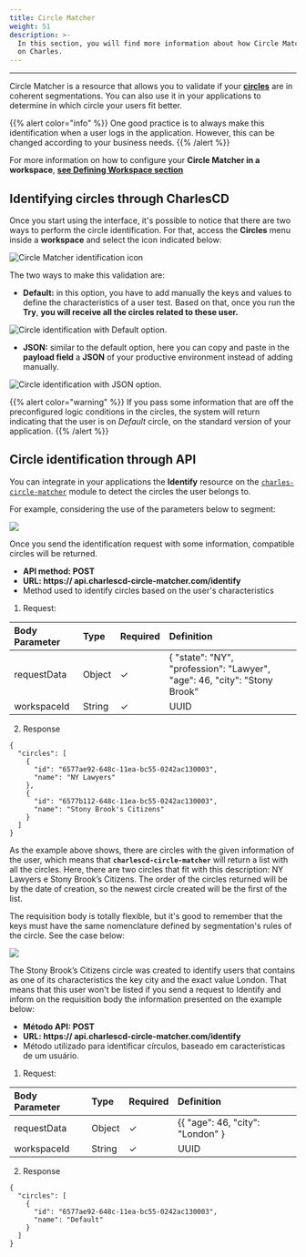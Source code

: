 ```yaml
---
title: Circle Matcher
weight: 51
description: >-
  In this section, you will find more information about how Circle Matcher works
  on Charles.
---
```


---

Circle Matcher is a resource that allows you to validate if your [**circles**](/docs-charles/reference/circles/) are in coherent segmentations. You can also use it in your applications to determine in which circle your users fit better.

{{% alert color="info" %}}
One good practice is to always make this identification when a user logs in the application. However, this can be changed according to your business needs.
{{% /alert %}}

For more information on how to configure your **Circle Matcher in a workspace**, [**see Defining Workspace section**](/docs-charles/get-started/defining-a-workspace/) 

## **Identifying circles through CharlesCD**

Once you start using the interface, it's possible to notice that there are two ways to perform the circle identification. For that, access the **Circles** menu inside a **workspace** and select the icon indicated below:

![Circle Matcher identification icon ](/docs-charles/chrome-capture%20%282%29.jpg)

The two ways to make this validation are:

* **Default:** in this option, you have to add manually the keys and values to define the characteristics of a user test. Based on that, once you run the **Try**,  **you will receive all the circles related to these user.**  

![Circle identification with Default option.](/docs-charles/circle-matcher-default%20%282%29.gif)

* **JSON:** similar to the default option, here you can copy and paste in the **payload field** a **JSON** of your productive environment instead of adding manually. 

![Circle identification with JSON option. ](/docs-charles/circle-matcher-json%20%282%29.gif)

{{% alert color="warning" %}}
If you pass some information that are off the preconfigured logic conditions in the circles, the system will return indicating that the user is on _Default_ circle, on the standard version of your application.
{{% /alert %}}

## **Circle identification through API**

You can integrate in your applications the **Identify** resource on the [`charles-circle-matcher`](https://github.com/ZupIT/charlescd/tree/master/circle-matcher) module to detect the circles the user belongs to.

For example, considering the use of the parameters below to segment:

![](https://lh6.googleusercontent.com/q573-961WtpntVK8NfXXvPgzSPrxLwxjx3QXRqM3vBlHFM8nAoDkpn1KD26Zfw3_wJtjnhVldYcwRUUzhbveEvqJz6n16NQFkxi0S3hh8rk6Y7OUmWtnBOl_qJekzoymQ64mFF8k)

Once you send the identification request with some information, compatible circles will be returned.

- **API method: POST**
- **URL: https:// api.charlescd-circle-matcher.com/identify**
-  Method used to identify circles based on the user's characteristics

1.  Request:

| **Body Parameter** | **Type**  | **Required** |  **Definition** |
| :--- | :--- | :--- | :--- |
| requestData | Object |       ✓ | { "state": "NY", "profession": "Lawyer", "age": 46, "city": "Stony Brook" |
| workspaceId | String |        ✓ | UUID |

2. Response

```text
{
  "circles": [
    {
      "id": "6577ae92-648c-11ea-bc55-0242ac130003",
      "name": "NY Lawyers"
    },
    {
      "id": "6577b112-648c-11ea-bc55-0242ac130003",
      "name": "Stony Brook's Citizens"
    }
  ]
}
```



As the example above shows, there are circles with the given information of the user, which means that **`charlescd-circle-matcher`** will return a list with all the circles. Here, there are two circles that fit with this description: NY Lawyers e Stony Brook’s Citizens. The order of the circles returned will be by the date of creation, so the newest circle created will be the first of the list.

The requisition body is totally flexible, but it's good to remember that the keys must have the same nomenclature defined by segmentation's rules of the circle. See the case below:

![](https://lh3.googleusercontent.com/FdPVIHDFeYJCkC_6Y1P3ZOBSqmNlGkl9q2_XyIayNKQo2Mp9IXBY7PzvpzW0Mej1P9Ox8AG12QiA1H0w5uozWP1UYWafcfwXLKBOf3G-ObIVoPHtYGOlWd5Ju01uLuScqtCn8qQ1)

The Stony Brook’s Citizens circle was created to identify users that contains as one of its characteristics the key city and the exact value London. That means that this user won't be listed if you send a request to Identify and inform on the requisition body the information presented on the example below:


- **Método API: POST**
- **URL: https://
api.charlescd-circle-matcher.com/identify**
- Método utilizado para identificar círculos, baseado em características de um usuário.

1.  Request:

| **Body Parameter** | **Type**  | **Required** |  **Definition** |
| :--- | :--- | :--- | :--- |
| requestData | Object |       ✓ | {{ "age": 46, "city": "London" }|
| workspaceId | String |        ✓ | UUID |

2. Response

```
{
  "circles": [
    {
      "id": "6577ae92-648c-11ea-bc55-0242ac130003",
      "name": "Default"
    }
  ]
}
```